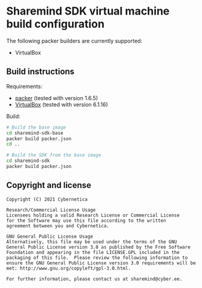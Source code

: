 # Sharemind SDK virtual machine build configuration

The following packer builders are currently supported:

* VirtualBox

## Build instructions

Requirements:

* [packer](https://packer.io/) (tested with version 1.6.5)
* [VirtualBox](https://www.virtualbox.org/) (tested with version 6.1.16)

Build:

```bash
# Build the base image
cd sharemind-sdk-base
packer build packer.json
cd ..

# Build the SDK from the base image
cd sharemind-sdk
packer build packer.json
```

## Copyright and license

```
Copyright (C) 2021 Cybernetica

Research/Commercial License Usage
Licensees holding a valid Research License or Commercial License
for the Software may use this file according to the written
agreement between you and Cybernetica.

GNU General Public License Usage
Alternatively, this file may be used under the terms of the GNU
General Public License version 3.0 as published by the Free Software
Foundation and appearing in the file LICENSE.GPL included in the
packaging of this file.  Please review the following information to
ensure the GNU General Public License version 3.0 requirements will be
met: http://www.gnu.org/copyleft/gpl-3.0.html.

For further information, please contact us at sharemind@cyber.ee.
```
